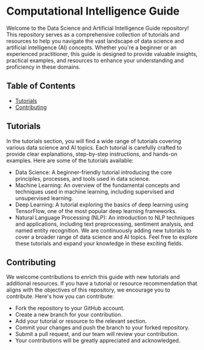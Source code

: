 # Computational Intelligence Guide
Welcome to the Data Science and Artificial Intelligence Guide repository! This repository serves as a comprehensive collection of tutorials and resources to help you navigate the vast landscape of data science and artificial intelligence (AI) concepts. Whether you're a beginner or an experienced practitioner, this guide is designed to provide valuable insights, practical examples, and resources to enhance your understanding and proficiency in these domains.

## Table of Contents
* [Tutorials](#tutorials)
* [Contributing](#contributing)

## Tutorials
In the tutorials section, you will find a wide range of tutorials covering various data science and AI topics. Each tutorial is carefully crafted to provide clear explanations, step-by-step instructions, and hands-on examples. Here are some of the tutorials available:

* Data Science: A beginner-friendly tutorial introducing the core principles, processes, and tools used in data science.
* Machine Learning: An overview of the fundamental concepts and techniques used in machine learning, including supervised and unsupervised learning.
* Deep Learning: A tutorial exploring the basics of deep learning using TensorFlow, one of the most popular deep learning frameworks.
* Natural Language Processing (NLP): An introduction to NLP techniques and applications, including text preprocessing, sentiment analysis, and named entity recognition.
We are continuously adding new tutorials to cover a broader range of data science and AI topics. Feel free to explore these tutorials and expand your knowledge in these exciting fields.


## Contributing
We welcome contributions to enrich this guide with new tutorials and additional resources. If you have a tutorial or resource recommendation that aligns with the objectives of this repository, we encourage you to contribute. Here's how you can contribute:

* Fork the repository to your GitHub account.
* Create a new branch for your contribution.
* Add your tutorial or resource to the relevant section.
* Commit your changes and push the branch to your forked repository.
* Submit a pull request, and our team will review your contribution.
* Your contributions will be greatly appreciated and acknowledged.
